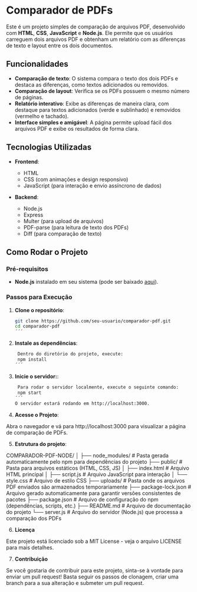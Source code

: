 # Comparador de PDFs

Este é um projeto simples de comparação de arquivos PDF, desenvolvido com **HTML**, **CSS**, **JavaScript** e **Node.js**. Ele permite que os usuários carreguem dois arquivos PDF e obtenham um relatório com as diferenças de texto e layout entre os dois documentos.

## Funcionalidades

- **Comparação de texto**: O sistema compara o texto dos dois PDFs e destaca as diferenças, como textos adicionados ou removidos.
- **Comparação de layout**: Verifica se os PDFs possuem o mesmo número de páginas.
- **Relatório interativo**: Exibe as diferenças de maneira clara, com destaque para textos adicionados (verde e sublinhado) e removidos (vermelho e tachado).
- **Interface simples e amigável**: A página permite upload fácil dos arquivos PDF e exibe os resultados de forma clara.

## Tecnologias Utilizadas

- **Frontend**:
  - HTML
  - CSS (com animações e design responsivo)
  - JavaScript (para interação e envio assíncrono de dados)

- **Backend**:
  - Node.js
  - Express
  - Multer (para upload de arquivos)
  - PDF-parse (para leitura de texto dos PDFs)
  - Diff (para comparação de texto)

## Como Rodar o Projeto

### Pré-requisitos

- **Node.js** instalado em seu sistema (pode ser baixado [aqui](https://nodejs.org/)).

### Passos para Execução

1. **Clone o repositório**:

   ```bash
   git clone https://github.com/seu-usuario/comparador-pdf.git
   cd comparador-pdf
   ´´´

2. **Instale as dependências**:
   ```bash
    Dentro do diretório do projeto, execute:
    npm install
   ´´´

3. **Inicie o servidor:**:
   ```bash
    Para rodar o servidor localmente, execute o seguinte comando:
    npm start
   ´´´
   O servidor estará rodando em http://localhost:3000.

4. **Acesse o Projeto**:

Abra o navegador e vá para http://localhost:3000 para visualizar a página de comparação de PDFs.

5. **Estrutura do projeto**:

COMPARADOR-PDF-NODE/
│
├── node_modules/          # Pasta gerada automaticamente pelo npm para dependências do projeto
├── public/                # Pasta para arquivos estáticos (HTML, CSS, JS)
│   ├── index.html         # Arquivo HTML principal
│   ├── script.js          # Arquivo JavaScript para interação
│   └── style.css          # Arquivo de estilo CSS
├── uploads/               # Pasta onde os arquivos PDF enviados são armazenados temporariamente
├── package-lock.json      # Arquivo gerado automaticamente para garantir versões consistentes de pacotes
├── package.json           # Arquivo de configuração do npm (dependências, scripts, etc.)
├── README.md              # Arquivo de documentação do projeto
└── server.js              # Arquivo do servidor (Node.js) que processa a comparação dos PDFs

6. **Licença**

Este projeto está licenciado sob a MIT License - veja o arquivo LICENSE
 para mais detalhes.

7. **Contribuição**

Se você gostaria de contribuir para este projeto, sinta-se à vontade para enviar um pull request! Basta seguir os passos de clonagem, criar uma branch para a sua alteração e submeter um pull request.